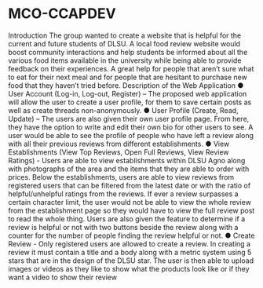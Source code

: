 # MCO-CCAPDEV
Introduction
  The group wanted to create a website that is helpful for the current and future students of DLSU. A local food review website would boost community interactions and help students be informed about all the various food items available in the university while being able to provide feedback on their experiences. A great help for people that aren’t sure what to eat for their next meal and for people that are hesitant to purchase new food that they haven’t tried before.
Description of the Web Application
● User Account (Log-in, Log-out, Register) – The proposed web application will
allow the user to create a user profile, for them to save certain posts as well as
create threads non-anonymously.
● User Profile (Create, Read, Update) – The users are also given their own user
profile page. From here, they have the option to write and edit their own bio for
other users to see. A user would be able to see the profile of people who have
left a review along with all their previous reviews from different establishments.
● View Establishments (View Top Reviews, Open Full Reviews, View Review
Ratings) - Users are able to view establishments within DLSU Agno along with
photographs of the area and the items that they are able to order with prices.
Below the establishments, users are able to view reviews from registered users
that can be filtered from the latest date or with the ratio of helpful/unhelpful
ratings from the reviews. If ever a review surpasses a certain character limit, the
user would not be able to view the whole review from the establishment page so
they would have to view the full review post to read the whole thing. Users are
also given the feature to determine if a review is helpful or not with two buttons
beside the review along with a counter for the number of people finding the
review helpful or not.
● Create Review - Only registered users are allowed to create a review. In creating
a review it must contain a title and a body along with a metric system using 5
stars that are in the design of the DLSU star. The user is then able to upload
images or videos as they like to show what the products look like or if they want
a video to show their review
